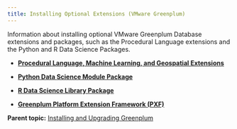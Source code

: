 ```yaml
---
title: Installing Optional Extensions (VMware Greenplum) 
---
```


Information about installing optional VMware Greenplum Database extensions and packages, such as the Procedural Language extensions and the Python and R Data Science Packages.

-   **[Procedural Language, Machine Learning, and Geospatial Extensions](install_extensions.html)**  

-   **[Python Data Science Module Package](install_python_dsmod.html)**  

-   **[R Data Science Library Package](install_r_dslib.html)**  

-   **[Greenplum Platform Extension Framework \(PXF\)](install_pxf.html)**  


**Parent topic:** [Installing and Upgrading Greenplum](install_guide.html)

